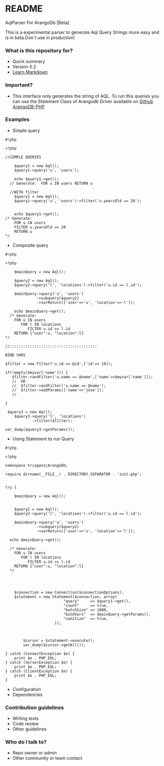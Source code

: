# README #

AqlParser For ArangoDb   [Beta]

This is a experimental parser to generate Aql Query Strings more easy and is in beta.Don´t use in production!

### What is this repository for? ###

* Quick summary
* Version 0.2
* [Learn Markdown](https://bitbucket.org/tutorials/markdowndemo)

### Important? ###

* This interface only generates the string of AQL. To run this queries you can use  the Statement Class of Arangodb Driver available on [Github ArangoDB-PHP](https://github.com/triAGENS/ArangoDB-PHP)

### Examples ###
* Simple query
```
#!php

<?php

//SIMPLE QUERIES

    $query1 = new Aql();
    $query1->query('u', 'users');

    echo $query1->get();
  // Generate:  FOR u IN users RETURN u

  //WITH filter
    $query1 = new Aql();
    $query1->query('u', 'users')->filter('u.yearsOld == 20');

  
    echo $query1->get();
/* Generate: 
    FOR u IN users 
    FILTER u.yearsOld == 20
    RETURN u
*/
```

* Composite query
```
#!php

<?php

    $mainQuery = new Aql();

    $query2 = new Aql();
    $query2->query('l', 'locations')->filter('u.id == l.id');

    $mainQuery->query('u', 'users')
              ->subquery($query2) 
              ->serReturn(['user'=>'u', 'location'=>'l']);

    echo $mainQuery->get();
  /* Generate: 
    FOR u IN users 
       FOR l IN locations 
          FILTER u.id == l.id
    RETURN {"user":u, "location":l}
*/

//:::::::::::::::::::::::::::::::::::::::

BIND VARS

$filter = new Filter('u.id == @id',['id'=> 19]);

if(!empty($myvar['name'])) {
   $filter->andFilter('u.name == @name',['name'=>$myvar['name']]);
   //  OR 
   //  $filter->andFilter('u.name == @name');
   //  $filter->addParams(['name'=>'jose']);
   //

}

 $query3 = new Aql();
    $query3->query('l', 'locations')
            ->filter($filter);

var_dump($query3->getParams());

```

* Using  Statement to run Query
```
#!php

<?php

namespace triagens\ArangoDb;

require dirname(__FILE__) . DIRECTORY_SEPARATOR . 'init.php';


try {
   
    $mainQuery = new Aql();


    $query2 = new Aql();
    $query2->query('l', 'locations')->filter('u.id == l.id');

    $mainQuery->query('u', 'users')
              ->subquery($query2)
              ->serReturn(['user'=>'u', 'location'=>'l']);

  echo $mainQuery->get();

  /* Generate: 
    FOR u IN users 
       FOR l IN locations 
          FILTER u.id == l.id
    RETURN {"user":u, "location":l}
  */

  


    $connection = new Connection($connectionOptions);
    $statement = new Statement($connection, array(
                          "query"     => $query1->get(),
                          "count"     => true,
                          "batchSize" => 1000,
                          "bindVars"  => $mainQuery->getParams(),
                          "sanitize"  => true,
                      ));



        $cursor = $statement->execute();
        var_dump($cursor->getAll());

} catch (ConnectException $e) {
    print $e . PHP_EOL;
} catch (ServerException $e) {
    print $e . PHP_EOL;
} catch (ClientException $e) {
    print $e . PHP_EOL;
}
```
* Configuration
* Dependencies


### Contribution guidelines ###

* Writing tests
* Code review
* Other guidelines

### Who do I talk to? ###

* Repo owner or admin
* Other community or team contact
